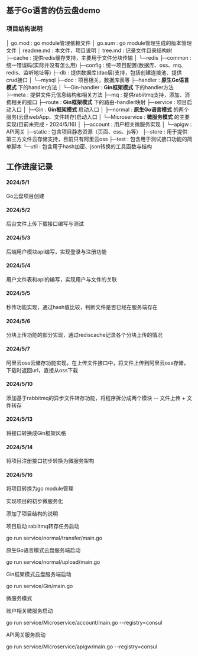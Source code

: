 ## 基于Go语言的仿云盘demo

### 项目结构说明

│  go.mod		: go module管理依赖文件
│  go.sum		: go module管理生成的版本管理文件
│  readme.md	: 本文件，项目说明
│  tree.md		: 记录文件目录结构树
├─cache		: 提供redis缓存支持，主要用于文件分块传输
│  └─redis
├─common		: 统一错误码(实际并没有怎么用)
├─config		: 统一项目配置(数据库、oss、mq、redis、监听地址等)
├─db			: 提供数据库(dao层)支持，包括创建连接池、提供crud接口
│  └─mysql
├─doc			: 项目相关，数据库表等
├─handler		: **原生Go语言模式** 下的handler方法
│  └─Gin-handler	: **Gin框架模式** 下的handler方法
├─meta			: 提供文件元信息结构和相关方法
├─mq			: 提供rabiitmq支持，添加、消费相关的接口
├─route			: **Gin框架模式** 下的路由-handler映射
├─service		: 项目启动入口
│  ├─Gin		: **Gin框架模式** 启动入口
│  ├─normal		: **原生Go语言模式** 的两个服务(云盘webApp、文件转存)启动入口
│  └─Microservice	: **微服务模式** 的主要实现(目前未完成 - 2024/5/16)
│      ├─account		: 用户相关微服务实现
│      └─apigw		: API网关
├─static		: 包含项目静态资源（页面、css、js等）
├─store		: 用于提供第三方文件云存储支持，目前只有阿里云oss
├─test		: 包含用于测试接口功能的简单脚本
└─util		: 包含用于hash加密、json转换的工具函数与结构

## 工作进度记录

#### 2024/5/1

Go云盘项目创建

#### 2024/5/2

后台文件上传下载接口编写与测试

#### 2024/5/3

后端用户模块api编写，实现登录与注册功能

#### 2024/5/4

用户文件表和api的编写，实现用户与文件的关联

#### 2024/5/5

秒传功能实现，通过hash值比较，判断文件是否已经在服务端存在

#### 2024/5/6

分块上传功能的部分实现，通过rediscache记录各个分块上传的情况

#### 2024/5/7

阿里云oss云储存功能实现，在上传文件接口中，将文件上传到阿里云oss存储，下载时返回url，直接从oss下载

#### 2024/5/10

添加基于rabbitmq的异步文件转存功能，将程序拆分成两个模块 -- 文件上传 + 文件转存
#### 2024/5/13

将接口转换成Gin框架风格
#### 2024/5/14

将项目注册接口初步转换为微服务架构
#### 2024/5/16

将项目转换为go module管理

实现项目的初步微服务化

添加了项目结构的说明

项目启动
rabiitmq转存任务启动

go run service/normal/transfer/main.go

原生Go语言模式云盘服务端启动

go run service/normal/upload/main.go

Gin框架模式云盘服务端启动

go run service/Gin/main.go

微服务模式

账户相关微服务启动

go run service/Microservice/account/main.go --registry=consul

API网关服务启动

go run service/Microservice/apigw/main.go --registry=consul
